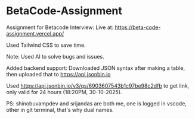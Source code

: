 # BetaCode-Assignment

Assignment for Betacode Interview: Live at: https://beta-code-assignment.vercel.app/

Used Tailwind CSS to save time.

Note: Used AI to solve bugs and issues.

Added backend support: Downloaded JSON syntax after making a table, then uploaded that to https://api.jsonbin.io

Used https://api.jsonbin.io/v3/qs/6903607543b1c97be98c2dfb to get link, only valid for 24 hours (18:20PM, 30-10-2025).

PS: shinobuvampdev and srijandas are both me, one is logged in vscode, other in git terminal, that's why dual names.
